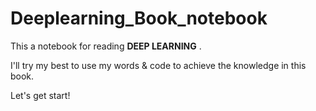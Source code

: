 # Deeplearning_Book_notebook

This a notebook for reading **DEEP LEARNING** .

I'll try my best to use my words & code to achieve the knowledge in this book.

Let's get start!